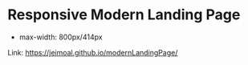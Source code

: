 # Responsive Modern Landing Page
- max-width: 800px/414px

Link: https://jeimoal.github.io/modernLandingPage/
